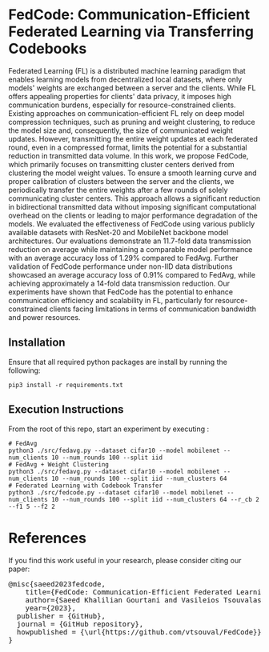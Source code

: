 # FedCode: Communication-Efficient Federated Learning via Transferring Codebooks

Federated Learning (FL) is a distributed machine learning paradigm that enables learning models from decentralized local datasets, where only models' weights are exchanged between a server and the clients. While FL offers appealing properties for clients' data privacy, it imposes high communication burdens, especially for resource-constrained clients. Existing approaches on communication-efficient FL rely on deep model compression techniques, such as pruning and weight clustering, to reduce the model size and, consequently, the size of communicated weight updates. However, transmitting the entire weight updates at each federated round, even in a compressed format, limits the potential for a substantial reduction in transmitted data volume. In this work, we propose FedCode, which primarily focuses on transmitting cluster centers derived from clustering the model weight values. To ensure a smooth learning curve and proper calibration of clusters between the server and the clients, we periodically transfer the entire weights after a few rounds of solely communicating cluster centers. This approach allows a significant reduction in bidirectional transmitted data without imposing significant computational overhead on the clients or leading to major performance degradation of the models. We evaluated the effectiveness of FedCode using various publicly available datasets with ResNet-20 and MobileNet backbone model architectures. Our evaluations demonstrate an 11.7-fold data transmission reduction on average while maintaining a comparable model performance with an average accuracy loss of 1.29% compared to FedAvg. Further validation of FedCode performance under non-IID data distributions showcased an average accuracy loss of 0.91% compared to FedAvg, while achieving approximately a 14-fold data transmission reduction. Our experiments have shown that FedCode has the potential to enhance communication efficiency and scalability in FL, particularly for resource-constrained clients facing limitations in terms of communication bandwidth and power resources.

## Installation

Ensure that all required python packages are install by running the following:

```
pip3 install -r requirements.txt
```

## Execution Instructions

From the root of this repo, start an experiment by executing :
```
# FedAvg
python3 ./src/fedavg.py --dataset cifar10 --model mobilenet --num_clients 10 --num_rounds 100 --split iid
# FedAvg + Weight Clustering
python3 ./src/fedavg.py --dataset cifar10 --model mobilenet --num_clients 10 --num_rounds 100 --split iid --num_clusters 64
# Federated Learning with Codebook Transfer
python3 ./src/fedcode.py --dataset cifar10 --model mobilenet --num_clients 10 --num_rounds 100 --split iid --num_clusters 64 --r_cb 2 --f1 5 --f2 2
```

# References

If you find this work useful in your research, please consider citing our paper:

<pre>@misc{saeed2023fedcode,
	title={FedCode: Communication-Efficient Federated Learning via Transferring Codebooks}, 
	author={Saeed Khalilian Gourtani and Vasileios Tsouvalas and Tanir Ozcelebi and Nirvana Meratnia},
	year={2023},
  publisher = {GitHub},
  journal = {GitHub repository},
  howpublished = {\url{https://github.com/vtsouval/FedCode}},
}
</pre>

